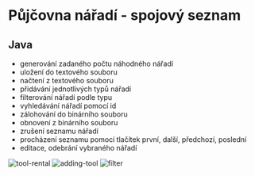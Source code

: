 # Půjčovna nářadí - spojový seznam
## Java

- generování zadaného počtu náhodného nářadí
- uložení do textového souboru
- načtení z textového souboru
- přidávání jednotlivých typů nářadí
- filterování nářadí podle typu
- vyhledávání nářadí pomocí id
- zálohování do binárního souboru
- obnovení z binárního souboru
- zrušení seznamu nářadí
- procházení seznamu pomocí tlačítek první, další, předchozí, poslední
- editace, odebrání vybraného nářadí

![tool-rental](https://github.com/user-attachments/assets/0831930b-ff83-419f-a3b9-992bebfb230b) ![adding-tool](https://github.com/user-attachments/assets/9378563f-832a-4094-9957-11ee2a8a9fa9) ![filter](https://github.com/user-attachments/assets/75c98ab9-1bb4-40b8-b95e-8859ce76f512)


